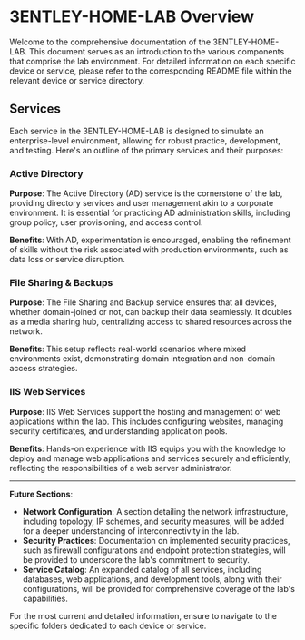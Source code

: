 # 3ENTLEY-HOME-LAB Overview

Welcome to the comprehensive documentation of the 3ENTLEY-HOME-LAB. This document serves as an introduction to the various components that comprise the lab environment. For detailed information on each specific device or service, please refer to the corresponding README file within the relevant device or service directory.

## Services

Each service in the 3ENTLEY-HOME-LAB is designed to simulate an enterprise-level environment, allowing for robust practice, development, and testing. Here's an outline of the primary services and their purposes:

### Active Directory

**Purpose**: The Active Directory (AD) service is the cornerstone of the lab, providing directory services and user management akin to a corporate environment. It is essential for practicing AD administration skills, including group policy, user provisioning, and access control. 

**Benefits**: With AD, experimentation is encouraged, enabling the refinement of skills without the risk associated with production environments, such as data loss or service disruption.

### File Sharing & Backups

**Purpose**: The File Sharing and Backup service ensures that all devices, whether domain-joined or not, can backup their data seamlessly. It doubles as a media sharing hub, centralizing access to shared resources across the network.

**Benefits**: This setup reflects real-world scenarios where mixed environments exist, demonstrating domain integration and non-domain access strategies.

### IIS Web Services

**Purpose**: IIS Web Services support the hosting and management of web applications within the lab. This includes configuring websites, managing security certificates, and understanding application pools.

**Benefits**: Hands-on experience with IIS equips you with the knowledge to deploy and manage web applications and services securely and efficiently, reflecting the responsibilities of a web server administrator.

---

**Future Sections**:

- **Network Configuration**: A section detailing the network infrastructure, including topology, IP schemes, and security measures, will be added for a deeper understanding of interconnectivity in the lab.
- **Security Practices**: Documentation on implemented security practices, such as firewall configurations and endpoint protection strategies, will be provided to underscore the lab's commitment to security.
- **Service Catalog**: An expanded catalog of all services, including databases, web applications, and development tools, along with their configurations, will be provided for comprehensive coverage of the lab's capabilities.

For the most current and detailed information, ensure to navigate to the specific folders dedicated to each device or service.
